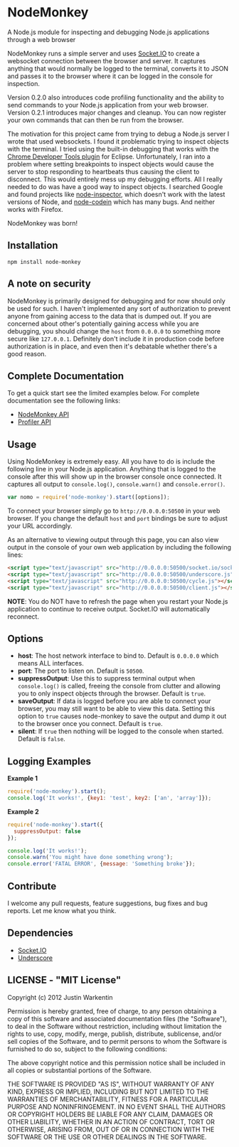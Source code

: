 NodeMonkey
==========

A Node.js module for inspecting and debugging Node.js applications through a web browser

NodeMonkey runs a simple server and uses [Socket.IO](https://github.com/LearnBoost/socket.io) to create a websocket connection between the browser and server.
It captures anything that would normally be logged to the terminal, converts it to JSON and passes it to the browser
where it can be logged in the console for inspection.

Version 0.2.0 also introduces code profiling functionality and the ability to send commands to your Node.js application from your web browser.  
Version 0.2.1 introduces major changes and cleanup. You can now register your own commands that can then be run from the browser.

The motivation for this project came from trying to debug a Node.js server I wrote that used websockets.
I found it problematic trying to inspect objects with the terminal.
I tried using the built-in debugging that works with the [Chrome Developer Tools plugin](https://github.com/joyent/node/wiki/using-eclipse-as-node-applications-debugger) for Eclipse.
Unfortunately, I ran into a problem where setting breakpoints to inspect objects would cause the server to stop responding to heartbeats thus causing the client to disconnect.
This would entirely mess up my debugging efforts. All I really needed to do was have a good way to inspect objects.
I searched Google and found projects like [node-inspector](https://github.com/dannycoates/node-inspector), which doesn't work with the latest versions of Node, and [node-codein](http://thomashunter.name/blog/nodejs-console-object-debug-inspector/) which has many bugs.
And neither works with Firefox.

NodeMonkey was born!

Installation
------------

```
npm install node-monkey
```

A note on security
------------------

NodeMonkey is primarily designed for debugging and for now should only be used for such. I haven't implemented any sort of authorization
to prevent anyone from gaining access to the data that is dumped out. If you are concerned about other's potentially gaining access while
you are debugging, you should change the `host` from `0.0.0.0` to something more secure like `127.0.0.1`. Definitely don't include it in
production code before authorization is in place, and even then it's debatable whether there's a good reason.

Complete Documentation
----------------------
To get a quick start see the limited examples below. For complete documentation see the following links:

* [NodeMonkey API](https://github.com/jwarkentin/node-monkey/blob/master/doc/nomo.md)
* [Profiler API](https://github.com/jwarkentin/node-monkey/blob/master/doc/profiler.md)

Usage
-----

Using NodeMonkey is extremely easy.
All you have to do is include the following line in your Node.js application.
Anything that is logged to the console after this will show up in the browser console once connected.
It captures all output to `console.log()`, `console.warn()` and `console.error()`.

```js
var nomo = require('node-monkey').start([options]);
```

To connect your browser simply go to `http://0.0.0.0:50500` in your web browser.
If you change the default `host` and `port` bindings be sure to adjust your URL accordingly.

As an alternative to viewing output through this page, you can also view output in the console of your own web application by including the following lines:

```html
<script type="text/javascript" src="http://0.0.0.0:50500/socket.io/socket.io.js"></script>
<script type="text/javascript" src="http://0.0.0.0:50500/underscore.js"></script>
<script type="text/javascript" src="http://0.0.0.0:50500/cycle.js"></script>
<script type="text/javascript" src="http://0.0.0.0:50500/client.js"></script>
```

**NOTE**: You do NOT have to refresh the page when you restart your Node.js application to continue to receive output.
          Socket.IO will automatically reconnect.

Options
-------

* **host**: The host network interface to bind to. Default is `0.0.0.0` which means ALL interfaces.
* **port**: The port to listen on. Default is `50500`.
* **suppressOutput**: Use this to suppress terminal output when `console.log()` is called, freeing the console from clutter and allowing you to only inspect objects through the browser. Default is `true`.
* **saveOutput**: If data is logged before you are able to connect your browser, you may still want to be able to view this data. Setting this option to `true` causes node-monkey to save the output and dump it out to the browser once you connect. Default is `true`.
* **silent**: If `true` then nothing will be logged to the console when started. Default is `false`.

<!---
* **profiler**: This is a nested object of options for the profiler. It's options are listed below.

    ### Profiler Options
    * **active**: If `true`, the profiler will be enabled when NodeMonkey is included. Defaults to `true`.
                  Note that it doesn't matter what this is set to if you never call any profiler functions.
-->

Logging Examples
----------------

**Example 1**
```javascript
require('node-monkey').start();
console.log('It works!', {key1: 'test', key2: ['an', 'array']});
```

**Example 2**
```javascript
require('node-monkey').start({
  suppressOutput: false
});

console.log('It works!');
console.warn('You might have done something wrong');
console.error('FATAL ERROR', {message: 'Something broke'});
```

Contribute
----------

I welcome any pull requests, feature suggestions, bug fixes and bug reports. Let me know what you think.

Dependencies
------------

* [Socket.IO](https://github.com/LearnBoost/socket.io)
* [Underscore](http://documentcloud.github.com/underscore/)

## LICENSE - "MIT License"

Copyright (c) 2012 Justin Warkentin

Permission is hereby granted, free of charge, to any person
obtaining a copy of this software and associated documentation
files (the "Software"), to deal in the Software without
restriction, including without limitation the rights to use,
copy, modify, merge, publish, distribute, sublicense, and/or sell
copies of the Software, and to permit persons to whom the
Software is furnished to do so, subject to the following
conditions:

The above copyright notice and this permission notice shall be
included in all copies or substantial portions of the Software.

THE SOFTWARE IS PROVIDED "AS IS", WITHOUT WARRANTY OF ANY KIND,
EXPRESS OR IMPLIED, INCLUDING BUT NOT LIMITED TO THE WARRANTIES
OF MERCHANTABILITY, FITNESS FOR A PARTICULAR PURPOSE AND
NONINFRINGEMENT. IN NO EVENT SHALL THE AUTHORS OR COPYRIGHT
HOLDERS BE LIABLE FOR ANY CLAIM, DAMAGES OR OTHER LIABILITY,
WHETHER IN AN ACTION OF CONTRACT, TORT OR OTHERWISE, ARISING
FROM, OUT OF OR IN CONNECTION WITH THE SOFTWARE OR THE USE OR
OTHER DEALINGS IN THE SOFTWARE.